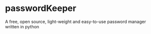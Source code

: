 # passwordKeeper
A free, open source, light-weight and easy-to-use password manager written in python
